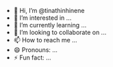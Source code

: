 - 👋 Hi, I’m @tinathinhinene
- 👀 I’m interested in ...
- 🌱 I’m currently learning ...
- 💞️ I’m looking to collaborate on ...
- 📫 How to reach me ...
- 😄 Pronouns: ...
- ⚡ Fun fact: ...

<!---
tinathinhinene/tinathinhinene is a ✨ special ✨ repository because its `README.md` (this file) appears on your GitHub profile.
You can click the Preview link to take a look at your changes.
--->
